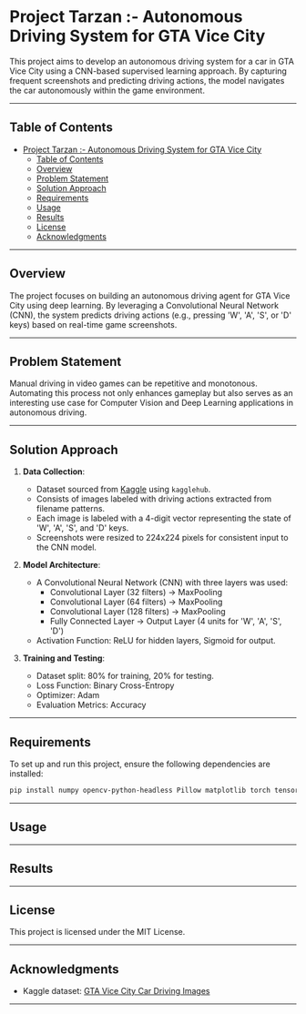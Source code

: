 # Project Tarzan :- Autonomous Driving System for GTA Vice City  

This project aims to develop an autonomous driving system for a car in GTA Vice City using a CNN-based supervised learning approach. By capturing frequent screenshots and predicting driving actions, the model navigates the car autonomously within the game environment.

---

## Table of Contents
- [Project Tarzan :- Autonomous Driving System for GTA Vice City](#project-tarzan---autonomous-driving-system-for-gta-vice-city)
  - [Table of Contents](#table-of-contents)
  - [Overview](#overview)
  - [Problem Statement](#problem-statement)
  - [Solution Approach](#solution-approach)
  - [Requirements](#requirements)
  - [Usage](#usage)
  - [Results](#results)
  - [License](#license)
  - [Acknowledgments](#acknowledgments)

---

## Overview
The project focuses on building an autonomous driving agent for GTA Vice City using deep learning. By leveraging a Convolutional Neural Network (CNN), the system predicts driving actions (e.g., pressing 'W', 'A', 'S', or 'D' keys) based on real-time game screenshots.

---

## Problem Statement
Manual driving in video games can be repetitive and monotonous. Automating this process not only enhances gameplay but also serves as an interesting use case for Computer Vision and Deep Learning applications in autonomous driving.

---

## Solution Approach
1. **Data Collection**:  
    - Dataset sourced from [Kaggle](https://www.kaggle.com/datasets/eryash15/gta-vice-city-car-driving-images-with-label) using `kagglehub`.
    - Consists of images labeled with driving actions extracted from filename patterns.
    - Each image is labeled with a 4-digit vector representing the state of 'W', 'A', 'S', and 'D' keys.
   - Screenshots were resized to 224x224 pixels for consistent input to the CNN model.

2. **Model Architecture**:  
   - A Convolutional Neural Network (CNN) with three layers was used:
     - Convolutional Layer (32 filters) → MaxPooling
     - Convolutional Layer (64 filters) → MaxPooling
     - Convolutional Layer (128 filters) → MaxPooling
     - Fully Connected Layer → Output Layer (4 units for 'W', 'A', 'S', 'D')
   - Activation Function: ReLU for hidden layers, Sigmoid for output.

3. **Training and Testing**:  
   - Dataset split: 80% for training, 20% for testing.
   - Loss Function: Binary Cross-Entropy
   - Optimizer: Adam
   - Evaluation Metrics: Accuracy

---

## Requirements
To set up and run this project, ensure the following dependencies are installed:

```bash
pip install numpy opencv-python-headless Pillow matplotlib torch tensorflow mss pynput kagglehub
```

---

## Usage

---

## Results

---

## License
This project is licensed under the MIT License.

---

## Acknowledgments
- Kaggle dataset: [GTA Vice City Car Driving Images](https://www.kaggle.com/datasets/eryash15/gta-vice-city-car-driving-images-with-label)

---